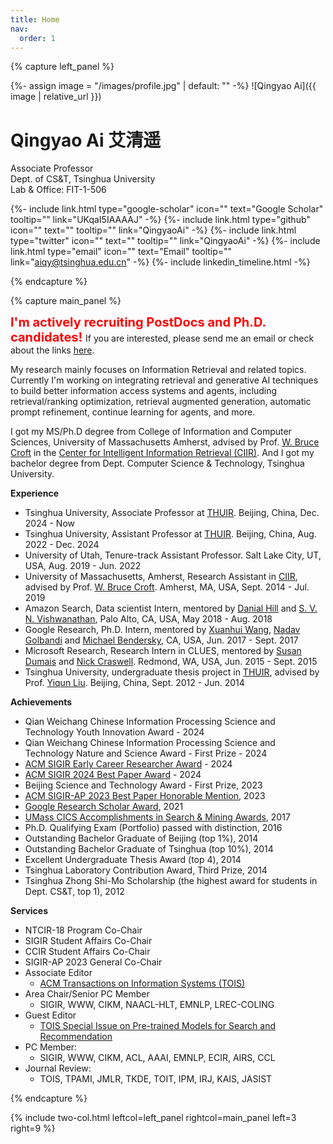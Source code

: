 ```yaml
---
title: Home
nav:
  order: 1
---
```




{% capture left_panel %}

{%- assign image = "/images/profile.jpg" | default: "" -%}
![Qingyao Ai]({{ image | relative_url }})
# Qingyao Ai 艾清遥
<p class="center">
Associate Professor<br/>
Dept. of CS&T, Tsinghua University<br/>
Lab & Office: FIT-1-506<br/>

{%- include link.html type="google-scholar" icon="" text="Google Scholar" tooltip="" link="UKqaI5IAAAAJ" -%}
{%- include link.html type="github" icon="" text="" tooltip="" link="QingyaoAi" -%}
{%- include link.html type="twitter" icon="" text="" tooltip="" link="QingyaoAi" -%}
{%- include link.html type="email" icon="" text="Email" tooltip="" link="aiqy@tsinghua.edu.cn" -%}
{%- include linkedin_timeline.html -%}
<!--
{%- include link.html type="google-scholar" icon="" text="Google Scholar" tooltip="" link="UKqaI5IAAAAJ" -%}<br/>
{%- include link.html type="github" icon="" text="Github" tooltip="" link="QingyaoAi" -%}<br/>
{%- include link.html type="twitter" icon="" text="Twitter" tooltip="" link="QingyaoAi" -%}<br/>
{%- include link.html type="linkedin" icon="" text="Linkedin" tooltip="" link="qingyao-ai-4ab8306a" -%}<br/>
{%- include link.html type="email" icon="" text="Email" tooltip="" link="aiqy@tsinghua.edu.cn" -%}<br/>
{%- include linkedin_timeline.html -%}
-->
</p>

{% endcapture %}

{% capture main_panel %}


<span style="color:red; font-weight:bold; font-size:20px">I'm actively recruiting PostDocs and Ph.D. candidates! </span>
If you are interested, please send me an email or check about the links [here](https://ai.thuir.cn/opportunities/).

My research mainly focuses on Information Retrieval and related topics. Currently I'm working on integrating retrieval and generative AI techniques to build better information access systems and agents, including retrieval/ranking optimization, retrieval augmented generation, automatic prompt refinement, continue learning for agents, and more. 

I got my MS/Ph.D degree from College of Information and Computer Sciences, University of Massachusetts Amherst, advised by Prof. [W. Bruce Croft](http://ciir.cs.umass.edu/croft) in the [Center for Intelligent Information Retrieval (CIIR)](http://ciir.cs.umass.edu/). And I got my bachelor degree from Dept. Computer Science & Technology, Tsinghua University. 



**Experience**
- Tsinghua University, Associate Professor at [THUIR](http://ai.thuir.cn/). Beijing, China, Dec. 2024 - Now
- Tsinghua University, Assistant Professor at [THUIR](http://ai.thuir.cn/). Beijing, China, Aug. 2022 - Dec. 2024
- University of Utah, Tenure-track Assistant Professor. Salt Lake City, UT, USA, Aug. 2019 - Jun. 2022
- University of Massachusetts, Amherst, Research Assistant in [CIIR](http://ciir.cs.umass.edu/), advised by Prof. [W. Bruce Croft](http://ciir.cs.umass.edu/croft). Amherst, MA, USA, Sept. 2014 - Jul. 2019
- Amazon Search, Data scientist Intern, mentored by [Danial Hill](http://www.danielnhill.com/) and [S. V. N. Vishwanathan](https://www.stat.purdue.edu/~vishy/main.html), Palo Alto, CA, USA, May 2018 - Aug. 2018
- Google Research, Ph.D. Intern, mentored by [Xuanhui Wang](https://research.google/people/XuanhuiWang/), [Nadav Golbandi](https://research.google/people/105605/) and [Michael Bendersky](http://bendersky.github.io/), CA, USA, Jun. 2017 - Sept. 2017
- Microsoft Research, Research Intern in CLUES, mentored by [Susan Dumais](http://susandumais.com/) and [Nick Craswell](https://www.microsoft.com/en-us/research/people/nickcr/). Redmond, WA, USA,  Jun. 2015 - Sept. 2015
- Tsinghua University, undergraduate thesis project in [THUIR](http://ai.thuir.cn/), advised by Prof. [Yiqun Liu](http://www.thuir.cn/group/~YQLiu/). Beijing, China, Sept. 2012 - Jun. 2014



**Achievements**
- Qian Weichang Chinese Information Processing Science and Technology Youth Innovation Award - 2024
- Qian Weichang Chinese Information Processing Science and Technology Nature and Science Award - First Prize - 2024
- [ACM SIGIR Early Career Researcher Award](https://sigir.org/awards/sigir-ecr-awards/) - 2024
- [ACM SIGIR 2024 Best Paper Award](https://sigir.org/awards/best-paper-awards/) - 2024
- Beijing Science and Technology Award - First Prize, 2023
- [ACM SIGIR-AP 2023 Best Paper Honorable Mention](https://www.sigir-ap.org/sigir-ap-2023/bestpaper-award/), 2023
- [Google Research Scholar Award](https://ai.googleblog.com/2021/04/announcing-2021-research-scholar.html), 2021
- [UMass CICS Accomplishments in Search & Mining Awards](https://ciir.cs.umass.edu/2017SearchMiningAward#:~:text=The%20Accomplishments%20in%20Search%20%26%20Mining,reputation%20in%20these%20two%20areas.), 2017
- Ph.D. Qualifying Exam (Portfolio) passed with distinction, 2016
- Outstanding Bachelor Graduate of Beijing (top 1%), 2014
- Outstanding Bachelor Graduate of Tsinghua (top 10%), 2014
- Excellent Undergraduate Thesis Award (top 4), 2014
- Tsinghua Laboratory Contribution Award, Third Prize, 2014
- Tsinghua Zhong Shi-Mo Scholarship (the highest award for students in Dept. CS&T, top 1), 2012



**Services**
- NTCIR-18 Program Co-Chair
- SIGIR Student Affairs Co-Chair
- CCIR Student Affairs Co-Chair
- SIGIR-AP 2023 General Co-Chair
- Associate Editor
  - [ACM Transactions on Information Systems (TOIS)](https://dl.acm.org/journal/tois/editorial-board)
- Area Chair/Senior PC Member
  - SIGIR, WWW, CIKM, NAACL-HLT, EMNLP, LREC-COLING 
- Guest Editor
  - [TOIS Special Issue on Pre-trained Models for Search and Recommendation](https://dl.acm.org/journal/tois/calls-for-papers)
- PC Member: 
  - SIGIR, WWW, CIKM, ACL, AAAI, EMNLP, ECIR, AIRS, CCL
- Journal Review: 
  - TOIS, TPAMI, JMLR, TKDE, TOIT, IPM, IRJ, KAIS, JASIST

{% endcapture %}

{% include two-col.html leftcol=left_panel rightcol=main_panel left=3 right=9 %}
